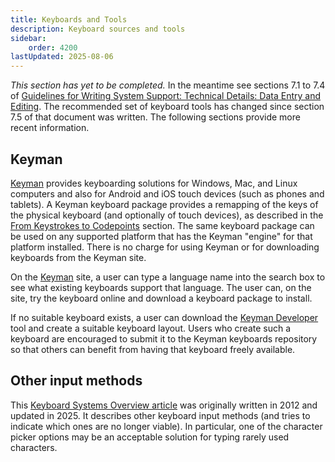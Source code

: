 ```yaml
---
title: Keyboards and Tools
description: Keyboard sources and tools
sidebar:
    order: 4200
lastUpdated: 2025-08-06
---
```


[comment]: # (Placeholder: Basic summary and links to various resources and keyboard tools. Link to WSIG 7)

_This section has yet to be completed._
In the meantime see sections 7.1 to 7.4 of [Guidelines for Writing System Support: Technical Details: Data Entry and Editing][wsig7]. The recommended set of keyboard tools has changed since section 7.5 of that document was written. The following sections provide more recent information.

## Keyman

[Keyman][keyman] provides keyboarding solutions for Windows, Mac, and Linux computers and also for Android and iOS touch devices (such as phones and tablets). A Keyman keyboard package provides a remapping of the keys of the physical keyboard (and optionally of touch devices), as described in the [From Keystrokes to Codepoints][from-keystrokes-to-codepoints] section. The same keyboard package can be used on any supported platform that has the Keyman "engine" for that platform installed. There is no charge for using Keyman or for downloading keyboards from the Keyman site.

On the [Keyman][keyman] site, a user can type a language name into the search box to see what existing keyboards support that language. The user can, on the site, try the keyboard online and download a keyboard package to install.

If no suitable keyboard exists, a user can download the [Keyman Developer][keyman-developer] tool and create a suitable keyboard layout. Users who create such a keyboard are encouraged to submit it to the Keyman keyboards repository so that others can benefit from having that keyboard freely available.

## Other input methods

This [Keyboard Systems Overview article][ss-keyboard-systems] was originally written in 2012 and updated in 2025. It describes other keyboard input methods (and tries to indicate which ones are no longer viable). In particular, one of the character picker options may be an acceptable solution for typing rarely used characters.

[wsig7]: https://scripts.sil.org/wsi_guidelines_sec_7.html
[keyman]: https://keyman.com
[from-keystrokes-to-codepoints]: /topics/input/from-keystrokes-to-codepoints
[keyman-developer]: https://keyman.com/developer/
[ss-keyboard-systems]: https://scriptsource.org/entry/ytr8g8n6sw
